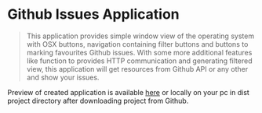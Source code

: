 # Github Issues Application

> This application provides simple window view of the operating system with OSX buttons, navigation containing filter buttons and buttons to marking favourites Github issues. With some more additional features like function to provides HTTP communication and generating filtered view, this application will get resources from Github API or any other and show your issues.

Preview of created application is available <a href="http://github-issues-app.mateusz-archicinski.pl/" target="_blank" rel="help">here</a> or locally on your pc in dist project directory after downloading project from Github.